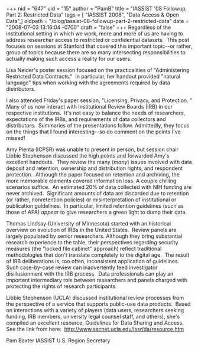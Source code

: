 +++
nid = "647"
uid = "15"
author = "PamB"
title = "IASSIST '08 Followup, Part 2:  Restricted Data"
tags = [ "IASSIST 2008", "Data Access & Open Data",]
oldpath = "/blog/iassist-08-followup-part-2-restricted-data"
date = "2008-07-03 13:16:04 -0700"
draft = "false"
+++
Regardless of the institutional setting in which we work, more and more
of us are having to address researcher access to restricted or
confidential datasets.  This post focuses on sessions at Stanford that
covered this important topic\--or rather, group of topics because there
are so many intersecting responsibilities to actually making such
access a reality for our users.

Lisa Neider\'s poster session focused on the practicalities of
\"Administering Restricted Data Contracts.\"  In particular, her handout
provided \"natural language\" tips when working with the agreements
required by data distributors.

I also attended Friday\'s paper session, \"Licensing, Privacy, and
Protection. \" Many of us now interact with Institutional Review Boards
(IRB) in our respective institutions.  It\'s not easy to balance the
needs of researchers, expectations of the IRBs, and requirements of data
collectors and distributors.  Summaries of the presentations follow.
Admittedly, they focus on the things that **I** found interesting\--so
do comment on the points I\'ve missed!

Amy Pienta (ICPSR) was unable to present in person, but session chair
Libbie Stephenson discussed the high points and forwarded Amy\'s
excellent handouts.  They review the many (*many*) issues involved with
data deposit and retention, ownership and distribution rights, and
respondent protection.  Although the paper focused on retention and
archiving, the more memorable elements covered information loss. A
couple chilling scenarios suffice.  An estimated 20% of data collected
with NIH funding are never archived.  Significant amounts of data are
discarded due to retention (or rather, nonretention policies) or
misinterpretation of institutional or publication guidelines.  In
particular, limited retention guidelines (such as those of APA) *appear*
to give researchers a green light to dump their data. 

Thomas Lindsay (University of Minnesota) started with an historical
overview on evolution of IRBs in the United States.  Review panels are
largely populated by senior researchers. Although they bring substantial
research experience to the table, their perspectives regarding security
measures (the \"locked file cabinet\" approach) reflect traditional
methodologies that don\'t translate completely to the digital age.  The
result of IRB deliberations is, too often, inconsistent application of
guidelines.  Such case-by-case review can inadvertently feed
investigator disillusionment with the IRB process.  Data professionals
can play an important intermediary role between researchers and panels
charged with protecting the rights of research participants. 

Libbie Stephenson (UCLA) discussed institutional review processes from
the perspective of a service that supports public-use data products. 
Based on interactions with a variety of players (data users,
researchers seeking funding, IRB members, university legal counsel
staff, and others), she\'s compiled an excellent resource, Guidelines
for Data Sharing and Access.  See the link from here: 
<http://www.sscnet.ucla.edu/issr/da/resource.htm>

Pam Baxter IASSIST U.S. Region Secretary
